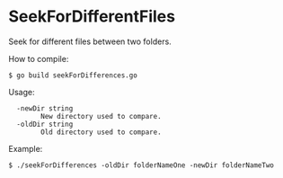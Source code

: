 # SeekForDifferentFiles

Seek for different files between two folders.

How to compile:
```shell
$ go build seekForDifferences.go
```

Usage:
```shell
  -newDir string
        New directory used to compare.
  -oldDir string
        Old directory used to compare.
```

Example:
```shell
$ ./seekForDifferences -oldDir folderNameOne -newDir folderNameTwo
```

